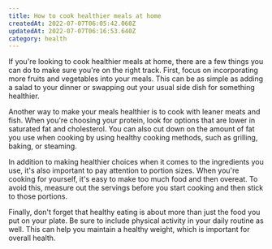 ```yaml
---
title: How to cook healthier meals at home
createdAt: 2022-07-07T06:05:42.060Z
updatedAt: 2022-07-07T06:16:53.640Z
category: health
---
```


If you're looking to cook healthier meals at home, there are a few things you can do to make sure you're on the right track. First, focus on incorporating more fruits and vegetables into your meals. This can be as simple as adding a salad to your dinner or swapping out your usual side dish for something healthier.

Another way to make your meals healthier is to cook with leaner meats and fish. When you're choosing your protein, look for options that are lower in saturated fat and cholesterol. You can also cut down on the amount of fat you use when cooking by using healthy cooking methods, such as grilling, baking, or steaming.

In addition to making healthier choices when it comes to the ingredients you use, it's also important to pay attention to portion sizes. When you're cooking for yourself, it's easy to make too much food and then overeat. To avoid this, measure out the servings before you start cooking and then stick to those portions.

Finally, don't forget that healthy eating is about more than just the food you put on your plate. Be sure to include physical activity in your daily routine as well. This can help you maintain a healthy weight, which is important for overall health.
